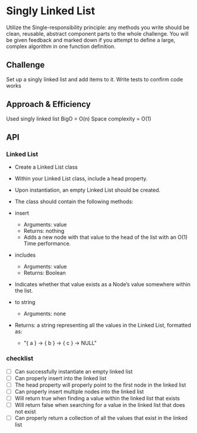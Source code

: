 # Singly Linked List
Utilize the Single-responsibility principle: any methods you write should be clean, reusable, abstract component parts to the whole challenge. You will be given feedback and marked down if you attempt to define a large, complex algorithm in one function definition.

## Challenge
Set up a singly linked list and add items to it. Write tests to confirm code works 

## Approach & Efficiency
Used singly linked list
BigO = O(n)
Space complexity = O(1)

## API
### Linked List

- Create a Linked List class
- Within your Linked List class, include a head property.
- Upon instantiation, an empty Linked List should be created.
- The class should contain the following methods:

- insert
  + Arguments: value
  + Returns: nothing
  + Adds a new node with that value to the head of the list with an O(1) Time performance.

- includes
  + Arguments: value
  + Returns: Boolean

- Indicates whether that value exists as a Node’s value somewhere within the list.

- to string
  + Arguments: none

- Returns: a string representing all the values in the Linked List, formatted as:
    - "{ a } -> { b } -> { c } -> NULL"

### checklist
- [ ] Can successfully instantiate an empty linked list
- [ ] Can properly insert into the linked list
- [ ] The head property will properly point to the first    node in the linked list
- [ ] Can properly insert multiple nodes into the linked list
- [ ] Will return true when finding a value within the linked list that exists
- [ ] Will return false when searching for a value in the linked list that does not exist
- [ ] Can properly return a collection of all the values that exist in the linked list